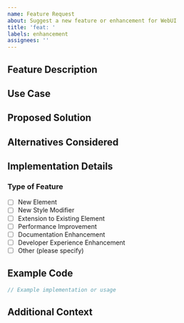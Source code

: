 ```yaml
---
name: Feature Request
about: Suggest a new feature or enhancement for WebUI
title: 'feat: '
labels: enhancement
assignees: ''
---
```


<!-- For new Elements and Style Modifiers try creating it yourself and adding a PR -->
<!-- For new Elements, see: [Adding New Elements](../../CONTRIBUTING.md#adding-new-elements) -->
<!-- For new Style Modifiers, see: [Adding New Style Modifiers](../../CONTRIBUTING.md#adding-new-style-modifiers) -->

## Feature Description
<!-- A clear and concise description of the feature you'd like to see added -->

## Use Case
<!-- Describe the use case(s) that would benefit from this feature -->

## Proposed Solution
<!-- Describe how you envision this feature working -->

## Alternatives Considered
<!-- Describe any alternative solutions or features you've considered -->

## Implementation Details
<!-- Please refer to our [implementation guidelines](../../CONTRIBUTING.md) -->

### Type of Feature
- [ ] New Element
- [ ] New Style Modifier
- [ ] Extension to Existing Element
- [ ] Performance Improvement
- [ ] Documentation Enhancement
- [ ] Developer Experience Enhancement
- [ ] Other (please specify)

## Example Code
<!-- If applicable, provide example code showing how the feature would be used -->
```swift
// Example implementation or usage
```

## Additional Context
<!-- Add any other context, screenshots, or mockups about the feature request here -->
